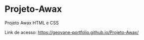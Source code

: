 # Projeto-Awax
 Projeto Awax HTML e CSS

 Link de acesso: https://geovane-portfolio.github.io/Projeto-Awax/

